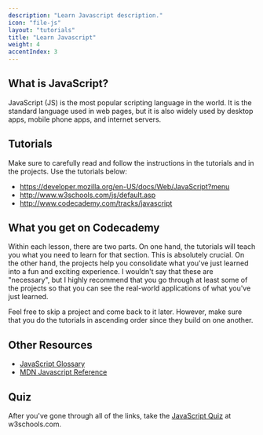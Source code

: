 ```yaml
---
description: "Learn Javascript description."
icon: "file-js"
layout: "tutorials"
title: "Learn Javascript"
weight: 4
accentIndex: 3
---
```


<article id="whatIsJS">

## What is JavaScript?

JavaScript (JS) is the most popular scripting language in the world. It is the standard language used in web pages, but it is also widely used by desktop apps, mobile phone apps, and internet servers.

</article>

<article id="tutorials">

## Tutorials

Make sure to carefully read and follow the instructions in the tutorials and in the projects. Use the tutorials below:

- <https://developer.mozilla.org/en-US/docs/Web/JavaScript?menu> 
- <http://www.w3schools.com/js/default.asp>
- <http://www.codecademy.com/tracks/javascript>

</article>

<article id="codecademy">

## What you get on Codecademy

Within each lesson, there are two parts. On one hand, the tutorials will teach you what you need to learn for that section. This is absolutely crucial. On the other hand, the projects help you consolidate what you've just learned into a fun and exciting experience. I wouldn't say that these are "necessary", but I highly recommend that you go through at least some of the projects so that you can see the real-world applications of what you've just learned.

Feel free to skip a project and come back to it later. However, make sure that you do the tutorials in ascending order since they build on one another.

</article>

<article id="otherResources">

## Other Resources

- [JavaScript Glossary](http://www.codecademy.com/glossary/javascript)
- [MDN Javascript Reference](https://developer.mozilla.org/en-US/docs/Web/JavaScript/Reference)

</article>

<article id="quiz">

## Quiz

After you've gone through all of the links, take the [JavaScript Quiz](http://www.w3schools.com/js/js_quiz.asp) at w3schools.com.

</article>